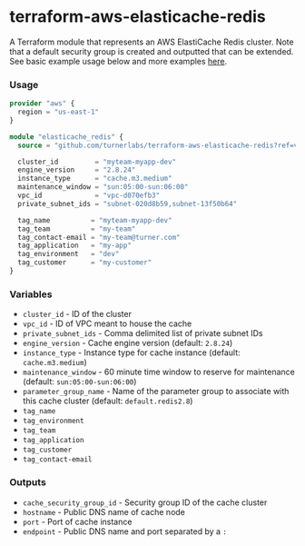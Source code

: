 # terraform-aws-elasticache-redis

A Terraform module that represents an AWS ElastiCache Redis cluster.  Note that a default security group is created and outputted that can be extended.  See basic example usage below and more examples [here](/examples).

### Usage

```terraform
provider "aws" {
  region = "us-east-1"
}

module "elasticache_redis" {
  source = "github.com/turnerlabs/terraform-aws-elasticache-redis?ref=v2.2"

  cluster_id         = "myteam-myapp-dev"
  engine_version     = "2.8.24"
  instance_type      = "cache.m3.medium"
  maintenance_window = "sun:05:00-sun:06:00"
  vpc_id             = "vpc-d070efb3"
  private_subnet_ids = "subnet-020d8b59,subnet-13f50b64"

  tag_name          = "myteam-myapp-dev"
  tag_team          = "my-team"
  tag_contact-email = "my-team@turner.com"
  tag_application   = "my-app"
  tag_environment   = "dev"
  tag_customer      = "my-customer"
}
```

### Variables

- `cluster_id` - ID of the cluster
- `vpc_id` - ID of VPC meant to house the cache
- `private_subnet_ids` - Comma delimited list of private subnet IDs
- `engine_version` - Cache engine version (default: `2.8.24`)
- `instance_type` - Instance type for cache instance (default: `cache.m3.medium`)
- `maintenance_window` - 60 minute time window to reserve for maintenance
  (default: `sun:05:00-sun:06:00`)
- `parameter_group_name` - Name of the parameter group to associate with this cache cluster (default: `default.redis2.8`)
- `tag_name`
- `tag_environment`
- `tag_team`
- `tag_application`
- `tag_customer`
- `tag_contact-email`


### Outputs

- `cache_security_group_id` - Security group ID of the cache cluster
- `hostname` - Public DNS name of cache node
- `port` - Port of cache instance
- `endpoint` - Public DNS name and port separated by a `:`
